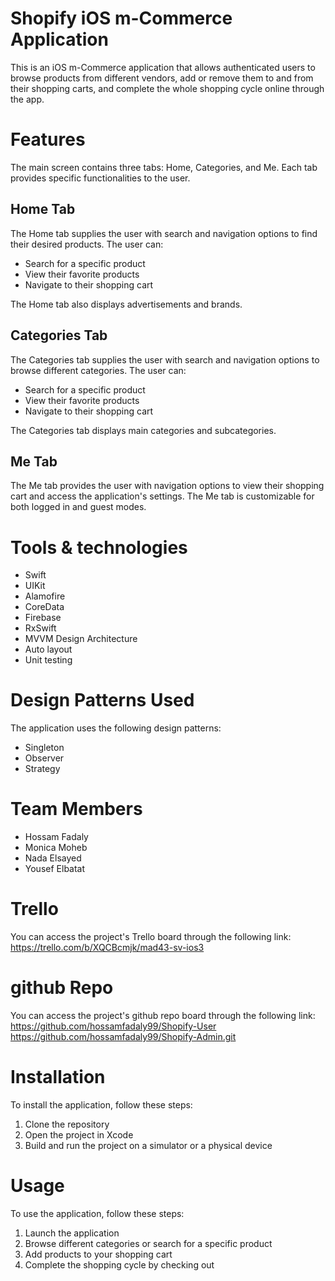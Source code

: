 # Shopify iOS m-Commerce Application

This is an iOS m-Commerce application that allows authenticated users to browse products from different vendors, add or remove them to and from their shopping carts, and complete the whole shopping cycle online through the app.

# Features

The main screen contains three tabs: Home, Categories, and Me. Each tab provides specific functionalities to the user.

## Home Tab

The Home tab supplies the user with search and navigation options to find their desired products. The user can:

- Search for a specific product
- View their favorite products
- Navigate to their shopping cart

The Home tab also displays advertisements and brands.

## Categories Tab

The Categories tab supplies the user with search and navigation options to browse different categories. The user can:

- Search for a specific product
- View their favorite products
- Navigate to their shopping cart

The Categories tab displays main categories and subcategories.

## Me Tab

The Me tab provides the user with navigation options to view their shopping cart and access the application's settings. The Me tab is customizable for both logged in and guest modes.

# Tools & technologies

- Swift
- UIKit
- Alamofire
- CoreData
- Firebase
- RxSwift
- MVVM Design Architecture
- Auto layout
- Unit testing

# Design Patterns Used

The application uses the following design patterns:

- Singleton
- Observer
- Strategy

# Team Members

- Hossam Fadaly
- Monica Moheb
- Nada Elsayed
- Yousef Elbatat

# Trello

You can access the project's Trello board through the following link: https://trello.com/b/XQCBcmjk/mad43-sv-ios3

# github Repo

You can access the project's github repo board through the following link:
https://github.com/hossamfadaly99/Shopify-User
https://github.com/hossamfadaly99/Shopify-Admin.git

# Installation

To install the application, follow these steps:

1. Clone the repository
2. Open the project in Xcode
3. Build and run the project on a simulator or a physical device

# Usage

To use the application, follow these steps:

1. Launch the application
2. Browse different categories or search for a specific product
3. Add products to your shopping cart
4. Complete the shopping cycle by checking out



